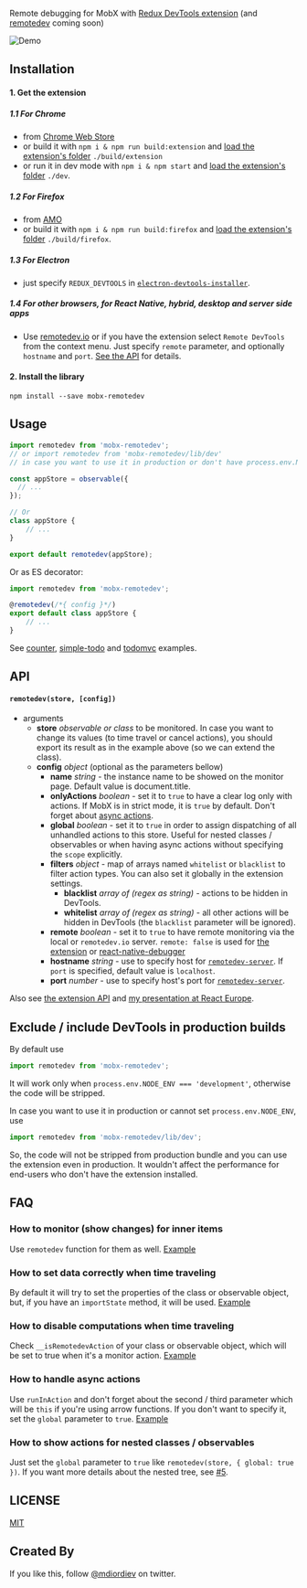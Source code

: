 Remote debugging for MobX with [Redux DevTools extension](https://github.com/zalmoxisus/redux-devtools-extension) (and [remotedev](https://github.com/zalmoxisus/remotedev) coming soon) 

![Demo](demo.gif) 

## Installation

#### 1. Get the extension
##### 1.1 For Chrome
 - from [Chrome Web Store](https://chrome.google.com/webstore/detail/redux-devtools/lmhkpmbekcpmknklioeibfkpmmfibljd)
 - or build it with `npm i & npm run build:extension` and [load the extension's folder](https://developer.chrome.com/extensions/getstarted#unpacked) `./build/extension`
 - or run it in dev mode with `npm i & npm start` and [load the extension's folder](https://developer.chrome.com/extensions/getstarted#unpacked) `./dev`.

##### 1.2 For Firefox
 - from [AMO](https://addons.mozilla.org/en-US/firefox/addon/remotedev/)
 - or build it with `npm i & npm run build:firefox` and [load the extension's folder](https://developer.mozilla.org/en-US/Add-ons/WebExtensions/Temporary_Installation_in_Firefox) `./build/firefox`.

##### 1.3 For Electron
  - just specify `REDUX_DEVTOOLS` in [`electron-devtools-installer`](https://github.com/GPMDP/electron-devtools-installer).

##### 1.4 For other browsers, for React Native, hybrid, desktop and server side apps
  - Use [remotedev.io](http://remotedev.io/local/) or if you have the extension select `Remote DevTools` from the context menu. Just specify `remote` parameter, and optionally `hostname` and `port`. [See the API](https://github.com/zalmoxisus/mobx-remotedev#remotedevstore-config) for details. 

#### 2. Install the library

```
npm install --save mobx-remotedev
```

## Usage

```js
import remotedev from 'mobx-remotedev';
// or import remotedev from 'mobx-remotedev/lib/dev'
// in case you want to use it in production or don't have process.env.NODE_ENV === 'development'

const appStore = observable({
  // ...
});

// Or
class appStore {
	// ...
}

export default remotedev(appStore);
```

Or as ES decorator:

```js
import remotedev from 'mobx-remotedev';

@remotedev(/*{ config }*/)
export default class appStore {
	// ...
}
```

See [counter](https://github.com/zalmoxisus/mobx-remotedev/blob/master/examples/counter/stores/appState.js), [simple-todo](https://github.com/zalmoxisus/mobx-remotedev/blob/master/examples/simple-todo/index.js) and [todomvc](https://github.com/zalmoxisus/mobx-remotedev/tree/master/examples/todomvc/src/stores) examples.

## API
#### `remotedev(store, [config])`
  - arguments
    - **store** *observable or class* to be monitored. In case you want to change its values (to time travel or cancel actions), you should export its result as in the example above (so we can extend the class). 
    - **config** *object* (optional as the parameters bellow)
      - **name** *string* - the instance name to be showed on the monitor page. Default value is document.title.
      - **onlyActions** *boolean* - set it to `true` to have a clear log only with actions. If MobX is in strict mode, it is `true` by default. Don't forget about [async actions](https://github.com/zalmoxisus/mobx-remotedev#how-to-handle-async-actions).
      - **global** *boolean* - set it to `true` in order to assign dispatching of all unhandled actions to this store. Useful for nested classes / observables or when having async actions without specifying the `scope` explicitly. 
      - **filters** *object* - map of arrays named `whitelist` or `blacklist` to filter action types. You can also set it globally in the extension settings.
        - **blacklist** *array of (regex as string)* - actions to be hidden in DevTools.
        - **whitelist** *array of (regex as string)* - all other actions will be hidden in DevTools (the `blacklist` parameter will be ignored).
      - **remote** *boolean* - set it to `true` to have remote monitoring via the local or `remotedev.io` server. `remote: false` is used for [the extension](https://github.com/zalmoxisus/redux-devtools-extension) or [react-native-debugger](https://github.com/jhen0409/react-native-debugger)
      - **hostname** *string* - use to specify host for [`remotedev-server`](https://github.com/zalmoxisus/remotedev-server). If `port` is specified, default value is `localhost`.
      - **port** *number* - use to specify host's port for [`remotedev-server`](https://github.com/zalmoxisus/remotedev-server).

Also see [the extension API](https://github.com/zalmoxisus/redux-devtools-extension#documentation) and [my presentation at React Europe](https://youtu.be/YU8jQ2HtqH4).

## Exclude / include DevTools in production builds

By default use
```js
import remotedev from 'mobx-remotedev';
```

It will work only when `process.env.NODE_ENV === 'development'`, otherwise the code will be stripped.

In case you want to use it in production or cannot set `process.env.NODE_ENV`, use
```js
import remotedev from 'mobx-remotedev/lib/dev';
```
So, the code will not be stripped from production bundle and you can use the extension even in production. It wouldn't affect the performance for end-users who don't have the extension installed. 

## FAQ

### How to monitor (show changes) for inner items

Use `remotedev` function for them as well. [Example](https://github.com/zalmoxisus/mobx-remotedev/blob/master/examples/simple-todo/index.js#L22) 

### How to set data correctly when time traveling

By default it will try to set the properties of the class or observable object, but, if you have an `importState` method, it will be used. [Example](https://github.com/zalmoxisus/mobx-remotedev/blob/master/examples/todomvc/src/stores/TodoStore.js#L56)

### How to disable computations when time traveling

Check `__isRemotedevAction` of your class or observable object, which will be set to true when it's a monitor action. [Example](https://github.com/zalmoxisus/mobx-remotedev/blob/master/examples/todomvc/src/stores/TodoStore.js#L22)  

### How to handle async actions

Use `runInAction` and don't forget about the second / third parameter which will be `this` if you're using arrow functions. If you don't want to specify it, set the `global` parameter to `true`. [Example](https://github.com/zalmoxisus/mobx-remotedev/blob/master/examples/counter/stores/appState.js#L14)  

### How to show actions for nested classes / observables

Just set the `global` parameter to `true` like `remotedev(store, { global: true })`. If you want more details about the nested tree, see [#5](https://github.com/zalmoxisus/mobx-remotedev/pull/5).  

## LICENSE

[MIT](LICENSE)

## Created By

If you like this, follow [@mdiordiev](https://twitter.com/mdiordiev) on twitter.
